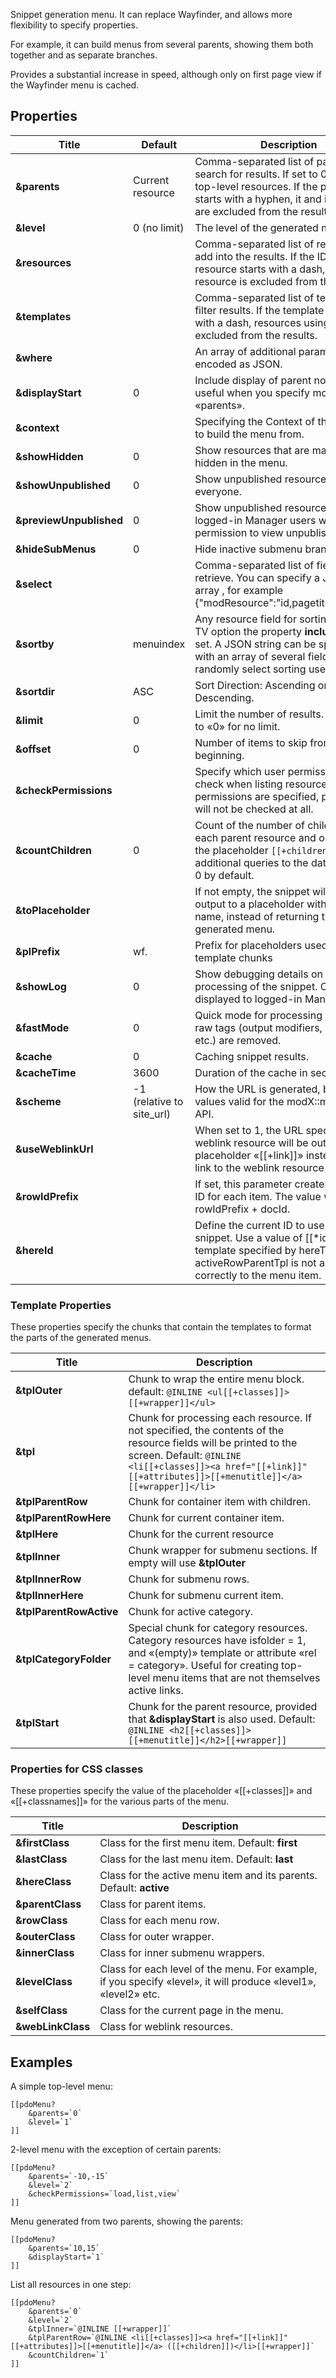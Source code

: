 Snippet generation menu. It can replace Wayfinder, and allows more flexibility to specify properties.

For example, it can build menus from several parents, showing them both together and as separate branches.

Provides a substantial increase in speed, although only on first page view if the Wayfinder menu is cached. 

## Properties

Title				| Default		| Description
------------------------|-------------------|------------------------------------------------------------------------------------------
**&parents**			| Current resource	| Comma-separated list of parents to search for results. If set to 0 will use all top-level resources. If the parent ID starts with a hyphen, it and its children are excluded from the result.
**&level**				| 0 (no limit)| The level of the generated menu.
**&resources**			|  					| Comma-separated list of resources to add into the results. If the ID of the resource starts with a dash, this resource is excluded from the results.
**&templates**			|  					| Comma-separated list of templates to filter results. If the template ID starts with a dash, resources using it are excluded from the results. 
**&where**				|  					| An array of additional parameters encoded as JSON.
**&displayStart**		| 0					| Include display of parent node. It is useful when you specify more than one «parents».
**&context**			|  					| Specifying the Context of the resources to build the menu from.
**&showHidden**			| 0					| Show resources that are marked to be hidden in the menu.
**&showUnpublished**	| 0					| Show unpublished resources to everyone.
**&previewUnpublished**	| 0					| Show unpublished resources only for logged-in Manager users with permission to view unpublished.
**&hideSubMenus**		| 0					| Hide inactive submenu branches.
**&select**				|  					| Comma-separated list of fields to retrieve. You can specify a JSON string array , for example {"modResource":"id,pagetitle,content"}.
**&sortby**				| menuindex			| Any resource field for sorting, including TV option the property **includeTVs** is set. A JSON string can be specified with an array of several fields. To randomly select sorting use «RAND()».
**&sortdir**			| ASC				| Sort Direction: Ascending or Descending.
**&limit**				| 0					| Limit the number of results. Can be set to «0» for no limit.
**&offset**				| 0					| Number of items to skip from the beginning.
**&checkPermissions**	|  					| Specify which user permissions to check when listing resources. If no permissions are specified, permissions will not be checked at all.
**&countChildren**		| 0					| Count of the number of children of each parent resource and output it to the placeholder `[[+children]]`. It makes additional queries to the database, so is 0 by default.
**&toPlaceholder**	|  							| If not empty, the snippet will save its output to a placeholder with the same name, instead of returning the generated menu.
**&plPrefix**		| wf.						| Prefix for placeholders used in the template chunks
**&showLog**		| 0							| Show debugging details on the processing of the snippet. Only displayed to logged-in Manager users.
**&fastMode**		| 0							| Quick mode for processing chunks. All raw tags (output modifiers, snippets, etc.) are removed.
**&cache**			| 0							| Caching snippet results.
**&cacheTime**		| 3600						| Duration of the cache in seconds.
**&scheme**			| -1 (relative to site_url)| How the URL is generated, based on values valid for the modX::makeUrl() API.
**&useWeblinkUrl**	|  							| When set to 1, the URL specified in a weblink resource will be output to the placeholder «[[+link]]» instead of the link to the weblink resource itself. 
**&rowIdPrefix**	|  							|  If set, this parameter creates a unique ID for each item. The value will be rowIdPrefix + docId. 
**&hereId**			|  							| Define the current ID to use for the snippet. Use a value of [[*id]] if the template specified by hereTpl and activeRowParentTpl is not applied correctly to the menu item. 


### Template Properties
These properties specify the chunks that contain the templates to format the parts of the generated menus.

Title				| Description
------------------------|------------------------------------------------------------------------------------------
**&tplOuter**			| Chunk to wrap the entire menu block. default: `@INLINE <ul[[+classes]]>[[+wrapper]]</ul>`
**&tpl**				| Chunk for processing each resource. If not specified, the contents of the resource fields will be printed to the screen. Default: `@INLINE <li[[+classes]]><a href="[[+link]]" [[+attributes]]>[[+menutitle]]</a>[[+wrapper]]</li>`
**&tplParentRow**		| Chunk for container item with children.
**&tplParentRowHere**	| Chunk for current container item.
**&tplHere**			| Chunk for the current resource
**&tplInner**			| Chunk wrapper for submenu sections. If empty will use **&tplOuter**
**&tplInnerRow**		| Chunk for submenu rows.
**&tplInnerHere**		| Chunk for submenu current item.
**&tplParentRowActive**	| Chunk for active category.
**&tplCategoryFolder**	| Special chunk for category resources. Category resources have isfolder = 1, and «(empty)» template or attribute «rel = category». Useful for creating top-level menu items that are not themselves active links.
**&tplStart**			| Chunk for the parent resource, provided that **&displayStart** is also used. Default: `@INLINE <h2[[+classes]]>[[+menutitle]]</h2>[[+wrapper]]`

### Properties for CSS classes
These properties specify the value of the placeholder «[[+classes]]» and «[[+classnames]]» for the various parts of the menu.

Title			| Description
--------------------|-------------------------------------------------------
**&firstClass**		| Class for the first menu item. Default: **first**
**&lastClass**		| Class for the last menu item. Default: **last**
**&hereClass**		| Class for the active menu item and its parents. Default: **active**
**&parentClass**	| Class for parent items.
**&rowClass**		| Class for each menu row.
**&outerClass**		| Class for outer wrapper.
**&innerClass**		| Class for inner submenu wrappers.
**&levelClass**		| Class for each level of the menu. For example, if you specify «level», it will produce «level1», «level2» etc.
**&selfClass**		| Class for the current page in the menu.
**&webLinkClass**	| Class for weblink resources.


## Examples
A simple top-level menu:

```
[[pdoMenu?
	&parents=`0`
	&level=`1`
]]
```

2-level menu with the exception of certain parents:

```
[[pdoMenu?
	&parents=`-10,-15`
	&level=`2`
	&checkPermissions=`load,list,view`
]]
```

Menu generated from two parents, showing the parents:

```
[[pdoMenu?
	&parents=`10,15`
	&displayStart=`1`
]]
```

List all resources in one step:

```
[[pdoMenu?
	&parents=`0`
	&level=`2`
	&tplInner=`@INLINE [[+wrapper]]`
	&tplParentRow=`@INLINE <li[[+classes]]><a href="[[+link]]" [[+attributes]]>[[+menutitle]]</a> ([[+children]])</li>[[+wrapper]]`
	&countChildren=`1`
]]
```


[0]: http://rtfm.modx.com/revolution/2.x/developing-in-modx/other-development-resources/class-reference/modx/modx.makeurl
